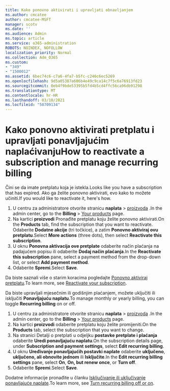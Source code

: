 ```yaml
---
title: Kako ponovno aktivirati i upravljati obnavljanjem
ms.author: cmcatee
author: cmcatee-MSFT
manager: scotv
ms.date: ''
ms.audience: Admin
ms.topic: article
ms.service: o365-administration
ROBOTS: NOINDEX, NOFOLLOW
localization_priority: Normal
ms.collection: Adm_O365
ms.custom:
- "349"
- "1500012"
ms.assetid: 6bec74c6-c7a6-4fa7-b5fc-c246c6ec5269
ms.openlocfilehash: 9d5a05387a686b4e49c9ca14c7f5c6a76913fd23
ms.sourcegitcommit: 0eb4f9bde53395b5fd4b5cd4ffc56ca96db91298
ms.translationtype: MT
ms.contentlocale: hr-HR
ms.lasthandoff: 03/10/2021
ms.locfileid: "50709134"
---
```

# <a name="how-to-reactivate-a-subscription-and-manage-recurring-billing"></a><span data-ttu-id="74c7a-102">Kako ponovno aktivirati pretplatu i upravljati ponavljajućim naplaćivanju</span><span class="sxs-lookup"><span data-stu-id="74c7a-102">How to reactivate a subscription and manage recurring billing</span></span>

<span data-ttu-id="74c7a-103">Čini se da imate pretplatu koja je istekla.</span><span class="sxs-lookup"><span data-stu-id="74c7a-103">Looks like you have a subscription that has expired.</span></span> <span data-ttu-id="74c7a-104">Ako ga želite ponovno aktivirati, evo kako to možete učiniti.</span><span class="sxs-lookup"><span data-stu-id="74c7a-104">If you would like to reactivate it, here's how.</span></span>
  
1. <span data-ttu-id="74c7a-105">U centru za administratore otvorite stranicu **naplata**  >  [proizvoda](https://go.microsoft.com/fwlink/p/?linkid=842054) .</span><span class="sxs-lookup"><span data-stu-id="74c7a-105">In the admin center, go to the **Billing** > [Your products](https://go.microsoft.com/fwlink/p/?linkid=842054) page.</span></span>
2. <span data-ttu-id="74c7a-106">Na kartici **proizvodi** Pronađite pretplatu koju želite ponovno aktivirati.</span><span class="sxs-lookup"><span data-stu-id="74c7a-106">On the **Products** tab, find the subscription that you want to reactivate.</span></span> <span data-ttu-id="74c7a-107">Odaberite **Dodatne akcije** (tri točkice), a zatim **Ponovno aktiviraj ovu pretplatu**.</span><span class="sxs-lookup"><span data-stu-id="74c7a-107">Select **More actions** (three dots), then select **Reactivate this subscription**.</span></span>
3. <span data-ttu-id="74c7a-108">U oknu **Ponovna aktivacija ove pretplate** odaberite način plaćanja na padajućem popisu ili odaberite **Dodaj način plaćanja**.</span><span class="sxs-lookup"><span data-stu-id="74c7a-108">In the **Reactivate this subscription** pane, select a payment method from the drop-down list, or select **Add payment method**.</span></span>
4. <span data-ttu-id="74c7a-109">Odaberite **Spremi**.</span><span class="sxs-lookup"><span data-stu-id="74c7a-109">Select **Save**.</span></span>

<span data-ttu-id="74c7a-110">Da biste saznali više o starim koracima pogledajte [Ponovno aktiviraj pretplatu](https://docs.microsoft.com/microsoft-365/commerce/subscriptions/reactivate-your-subscription).</span><span class="sxs-lookup"><span data-stu-id="74c7a-110">To learn more, see [Reactivate your subscription](https://docs.microsoft.com/microsoft-365/commerce/subscriptions/reactivate-your-subscription).</span></span>

<span data-ttu-id="74c7a-111">Da biste upravljali mjesečnim ili godišnjim plaćanjem, možete uključiti ili isključiti **Ponavljajuću naplatu**.</span><span class="sxs-lookup"><span data-stu-id="74c7a-111">To manage monthly or yearly billing, you can toggle **Recurring billing** on or off.</span></span>
  
1. <span data-ttu-id="74c7a-112">U centru za administratore otvorite stranicu **naplata**  >  [proizvoda](https://go.microsoft.com/fwlink/p/?linkid=842054) .</span><span class="sxs-lookup"><span data-stu-id="74c7a-112">In the admin center, go to the **Billing** > [Your products](https://go.microsoft.com/fwlink/p/?linkid=842054) page.</span></span>
2. <span data-ttu-id="74c7a-113">Na kartici **proizvodi** odaberite pretplatu koju želite promijeniti.</span><span class="sxs-lookup"><span data-stu-id="74c7a-113">On the **Products** tab, select the subscription that you want to change.</span></span>
3. <span data-ttu-id="74c7a-114">Na stranici Detalji o pretplati u odjeljku **postavke pretplate i plaćanja** odaberite **Uredi ponavljajuću naplatu**.</span><span class="sxs-lookup"><span data-stu-id="74c7a-114">On the subscription details page, under **Subscription and payment settings**, select **Edit recurring billing**.</span></span>
4. <span data-ttu-id="74c7a-115">U oknu **Uređivanje ponavljajućih postavki naplate** odaberite **uključeno**, **uključeno, ali obnovite jednom** ili **Isključite**.</span><span class="sxs-lookup"><span data-stu-id="74c7a-115">In the **Edit recurring billing settings** pane, select **On**, **On, but renew once**, or **Turn off**.</span></span>
5. <span data-ttu-id="74c7a-116">Odaberite **Spremi**.</span><span class="sxs-lookup"><span data-stu-id="74c7a-116">Select **Save**.</span></span>

<span data-ttu-id="74c7a-117">Dodatne informacije pronađite u članku [Isključivanje ili uključivanje ponavljajuće naplate](https://docs.microsoft.com/microsoft-365/commerce/subscriptions/renew-your-subscription#turn-recurring-billing-off-or-on).</span><span class="sxs-lookup"><span data-stu-id="74c7a-117">To learn more, see [Turn recurring billing off or on](https://docs.microsoft.com/microsoft-365/commerce/subscriptions/renew-your-subscription#turn-recurring-billing-off-or-on).</span></span>